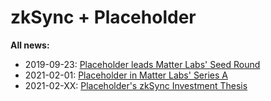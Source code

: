 # zkSync + Placeholder

**All news:**

- 2019-09-23:
  [Placeholder leads Matter Labs' Seed Round](https://www.coindesk.com/startup-bringing-zero-knowledge-proofs-to-ethereum-raises-2-million)
- 2021-02-01: [Placeholder in Matter Labs' Series A](#)
- 2021-02-XX: [Placeholder's zkSync Investment Thesis](#)
